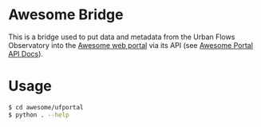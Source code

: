 # Awesome Bridge

This is a bridge used to put data and metadata from the Urban Flows Observatory into the [Awesome web portal](https://ufportal.clients.builtonawesomeness.co.uk/) via its API (see [Awesome Portal API Docs](https://ufapidocs.clients.builtonawesomeness.co.uk/)).

# Usage

```bash
$ cd awesome/ufportal
$ python . --help
```